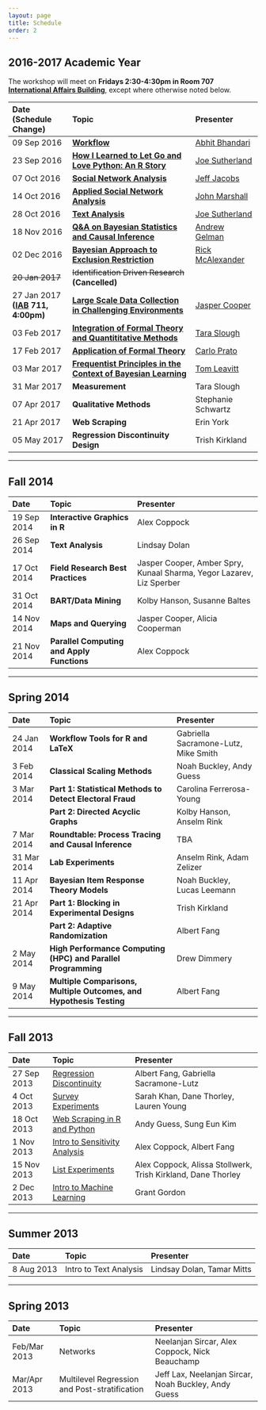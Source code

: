```yaml
---
layout: page
title: Schedule
order: 2
---
```


## 2016-2017 Academic Year

The workshop will meet on **Fridays 2:30-4:30pm in Room 707 [International Affairs Building](http://www.dkv.columbia.edu/columbia_edu/site/about_columbia/map/international_affairs.html)**, except where otherwise noted below.

| Date <br> (Schedule Change) | Topic | Presenter |
|:------|:-----|:---------------|
| 09 Sep 2016 | **[Workflow](https://cupsmethods.github.io/workflow/)** | [Abhit Bhandari](http://polisci.columbia.edu/people/profile/1322) |
| 23 Sep 2016 | **[How I Learned to Let Go and Love Python: An R Story](https://cupsmethods.github.io/from-r-to-python/)** | [Joe Sutherland](http://polisci.columbia.edu/people/profile/1631) |
| 07 Oct 2016 | **[Social Network Analysis](https://cupsmethods.github.io/social-network-analysis/)** | [Jeff Jacobs](http://cs.stanford.edu/people/jjacobs3/) |
| 14 Oct 2016 | **[Applied Social Network Analysis](https://cupsmethods.github.io/applied-social-network-analysis-estimating-peer-to-peer-interactions/)** | [John Marshall](http://polisci.columbia.edu/people/profile/1682) |
| 28 Oct 2016 | **[Text Analysis](https://cupsmethods.github.io/text-analysis/)** | [Joe Sutherland](http://polisci.columbia.edu/people/profile/1631) |
| 18 Nov 2016 | **[Q&A on Bayesian Statistics and Causal Inference](https://cupsmethods.github.io/bayesian-statistics-and-cuasal-inference/)** | [Andrew Gelman](http://www.stat.columbia.edu/~gelman/) |
| 02 Dec 2016 | **[Bayesian Approach to Exclusion Restriction](https://cupsmethods.github.io/bayesian-approach-to-exclusion-restriction/)** | [Rick McAlexander](http://polisci.columbia.edu/people/profile/1505) |
| <strike>20 Jan 2017</strike> | <strike>Identification Driven Research</strike> **(Cancelled)** |  |
| 27 Jan 2017 <br> <strong>(<a href="http://www.dkv.columbia.edu/columbia_edu/site/about_columbia/map/international_affairs.html">IAB</a> 711, 4:00pm)</strong> | **[Large Scale Data Collection in Challenging Environments](https://cupsmethods.github.io/large-scale-data-collection-in-challenging-environments/)** | [Jasper Cooper](http://jasper-cooper.com/) |
| 03 Feb 2017 | **[Integration of Formal Theory and Quantititative Methods](https://cupsmethods.github.io/integration-of-formal-theory-and-quantitative-methods/)** | [Tara Slough](http://polisci.columbia.edu/people/profile/1334) |
| 17 Feb 2017 | **[Application of Formal Theory](https://cupsmethods.github.io/application-of-formal-theory/)** | [Carlo Prato](http://carloprato.com/) |
| 03 Mar 2017 | **[Frequentist Principles in the Context of Bayesian Learning](https://cupsmethods.github.io/frequentist-principles-in-the-context-of-bayesian-learning/)** | [Tom Leavitt](http://polisci.columbia.edu/people/profile/1500) |
| 31 Mar 2017 | **Measurement** | Tara Slough |
| 07 Apr 2017 | **Qualitative Methods** | Stephanie Schwartz |
| 21 Apr 2017 | **Web Scraping** | Erin York |
| 05 May 2017 | **Regression Discontinuity Design** | Trish Kirkland |

* * *

## Fall 2014

| Date | Topic | Presenter |
|:------|:-----|:---------------|
| 19 Sep 2014 | **Interactive Graphics in R** | Alex Coppock |
| 26 Sep 2014 | **Text Analysis** | Lindsay Dolan |
| 17 Oct 2014 | **Field Research Best Practices** | Jasper Cooper, Amber Spry, Kunaal Sharma, Yegor Lazarev, Liz Sperber |
| 31 Oct 2014 | **BART/Data Mining** | Kolby Hanson, Susanne Baltes |
| 14 Nov 2014 | **Maps and Querying** | Jasper Cooper, Alicia Cooperman |
| 21 Nov 2014 | **Parallel Computing and Apply Functions** | Alex Coppock |

* * *

## Spring 2014

| Date | Topic | Presenter |
|:------|:-----|:---------------|
| 24 Jan 2014 | **Workflow Tools for R and LaTeX** | Gabriella Sacramone-Lutz, Mike Smith |
| 3 Feb 2014 | **Classical Scaling Methods** | Noah Buckley, Andy Guess |
| 3 Mar 2014 | **Part 1: Statistical Methods to Detect Electoral Fraud** | Carolina Ferrerosa-Young |
| | **Part 2: Directed Acyclic Graphs** | Kolby Hanson, Anselm Rink |
| 7 Mar 2014 | **Roundtable: Process Tracing and Causal Inference** | TBA |
| 31 Mar 2014 | **Lab Experiments** | Anselm Rink, Adam Zelizer |
| 11 Apr 2014 | **Bayesian Item Response Theory Models** | Noah Buckley, Lucas Leemann |
| 21 Apr 2014 | **Part 1: Blocking in Experimental Designs** | Trish Kirkland |
| | **Part 2: Adaptive Randomization** | Albert Fang |
| 2 May 2014 | **High Performance Computing (HPC) and Parallel Programming** | Drew Dimmery |
| 9 May 2014 | **Multiple Comparisons, Multiple Outcomes, and Hypothesis Testing** | Albert Fang |

* * *

## Fall 2013

| Date | Topic | Presenter |
|:------|:-----|:---------------|
| 27 Sep 2013 | [Regression Discontinuity](http://cupsmethods.github.io/regression-discontinuity) | Albert Fang, Gabriella Sacramone-Lutz |
| 4 Oct 2013 | [Survey Experiments](http://cupsmethods.github.io/survey-experiments/) | Sarah Khan, Dane Thorley, Lauren Young |
| 18 Oct 2013 | [Web Scraping in R and Python](http://cupsmethods.github.io/web-scraping-in-r-and-python/) | Andy Guess, Sung Eun Kim |
| 1 Nov 2013 | [Intro to Sensitivity Analysis](http://cupsmethods.github.io/intro-to-sensitivity-analysis/) | Alex Coppock, Albert Fang |
| 15 Nov 2013 | [List Experiments](http://cupsmethods.github.io/list-experiments/) | Alex Coppock, Alissa Stollwerk, Trish Kirkland, Dane Thorley |
| 2 Dec 2013 | [Intro to Machine Learning](http://cupsmethods.github.io/intro-to-machine-learning/) | Grant Gordon |

* * *

## Summer 2013

| Date | Topic | Presenter |
|:------|:-----|:---------------|
| 8 Aug 2013 | Intro to Text Analysis | Lindsay Dolan, Tamar Mitts |

* * *

## Spring 2013

| Date | Topic | Presenter |
|:------|:-----|:---------------|
| Feb/Mar 2013 | Networks | Neelanjan Sircar, Alex Coppock, Nick Beauchamp |
| Mar/Apr 2013 | Multilevel Regression and Post-stratification | Jeff Lax, Neelanjan Sircar, Noah Buckley, Andy Guess |
